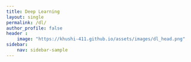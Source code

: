```yaml
---
title: Deep Learning
layout: single
permalink: /dl/
author_profile: false
header :
    image: "https://khushi-411.github.io/assets/images/dl_head.png"
sidebar:
    nav: sidebar-sample
---
```

